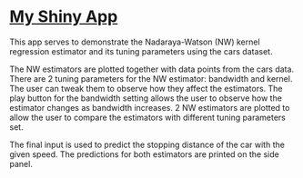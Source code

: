 [My Shiny App](https://yxtay.shinyapps.io/ddp-shiny/)
===================

This app serves to demonstrate the Nadaraya-Watson (NW) kernel regression estimator 
and its tuning parameters using the cars dataset.

The NW estimators are plotted together with data points from the cars data. 
There are 2 tuning parameters for the NW estimator: bandwidth and kernel. 
The user can tweak them to observe how they affect the estimators.
The play button for the bandwidth setting allows the user to
observe how the estimator changes as bandwidth increases.
2 NW estimators are plotted to allow the user to compare
the estimators with different tuning parameters set.

The final input is used to predict the stopping distance of the car
with the given speed. The predictions for both estimators are printed
on the side panel.
